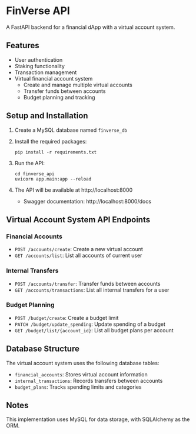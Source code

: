 # FinVerse API

A FastAPI backend for a financial dApp with a virtual account system.

## Features

- User authentication
- Staking functionality
- Transaction management
- Virtual financial account system
  - Create and manage multiple virtual accounts
  - Transfer funds between accounts
  - Budget planning and tracking

## Setup and Installation

1. Create a MySQL database named `finverse_db`

2. Install the required packages:
   ```
   pip install -r requirements.txt
   ```

3. Run the API:
   ```
   cd finverse_api
   uvicorn app.main:app --reload
   ```

4. The API will be available at http://localhost:8000
   - Swagger documentation: http://localhost:8000/docs

## Virtual Account System API Endpoints

### Financial Accounts

- `POST /accounts/create`: Create a new virtual account
- `GET /accounts/list`: List all accounts of current user

### Internal Transfers

- `POST /accounts/transfer`: Transfer funds between accounts
- `GET /accounts/transactions`: List all internal transfers for a user

### Budget Planning

- `POST /budget/create`: Create a budget limit
- `PATCH /budget/update_spending`: Update spending of a budget
- `GET /budget/list/{account_id}`: List all budget plans per account

## Database Structure

The virtual account system uses the following database tables:
- `financial_accounts`: Stores virtual account information
- `internal_transactions`: Records transfers between accounts
- `budget_plans`: Tracks spending limits and categories

## Notes

This implementation uses MySQL for data storage, with SQLAlchemy as the ORM. 